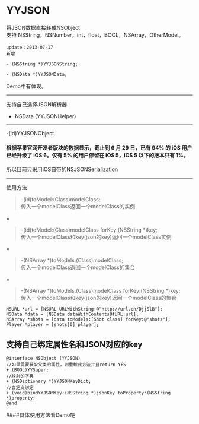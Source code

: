 YYJSON
======

将JSON数据直接转成NSObject  
支持 NSString，NSNumber，int，float，BOOL，NSArray，OtherModel。  

	update：2013-07-17
	新增 

	- (NSString *)YYJSONString;

	- (NSData *)YYJSONData;
	

Demo中有体现。

***
支持自己选择JSON解析器

-  NSData (YYJSONHelper)
------
 -(id)YYJSONObject
####	根据苹果官网开发者版块的数据显示，截止到 6 月 29 日，已有 94% 的 iOS 用户已经升级了 iOS 6。仅有 5% 的用户停留在 iOS 5，iOS 5 以下的版本只有 1%。  
所以目前只采用iOS自带的NSJSONSerialization  

***
使用方法
> -(id)toModel:(Class)modelClass;   
传入一个modelClass返回一个modelClass的实例

=

>-(id)toModel:(Class)modelClass forKey:(NSString *)key;   
传入一个modelClass和key(json的key)返回一个modelClass实例

=

> -(NSArray *)toModels:(Class)modelClass;  
传入一个modelClass返回一个modelClass的集合

=

> -(NSArray *)toModels:(Class)modelClass forKey:(NSString *)key;  
传入一个modelClass和key(json的key)返回一个modelClass的集合

	NSURL *url = [NSURL URLWithString:@"http://url.cn/DjjSlB"];  
	NSData *data = [NSData dataWithContentsOfURL:url];  
	NSArray *shots = [data toModels:[Shot class] forKey:@"shots"];  
	Player *player = [shots[0] player];
	

支持自己绑定属性名和JSON对应的key
---------
	@interface NSObject (YYJSON)
	//如果需要获取父类的属性，则重载此方法并且return YES
	+ (BOOL)YYSuper;
	//映射的字典
	+ (NSDictionary *)YYJSONKeyDict;
	//自定义绑定 
	+ (void)bindYYJSONKey:(NSString *)jsonKey toProperty:(NSString *)property;
	@end
	
####具体使用方法看Demo吧